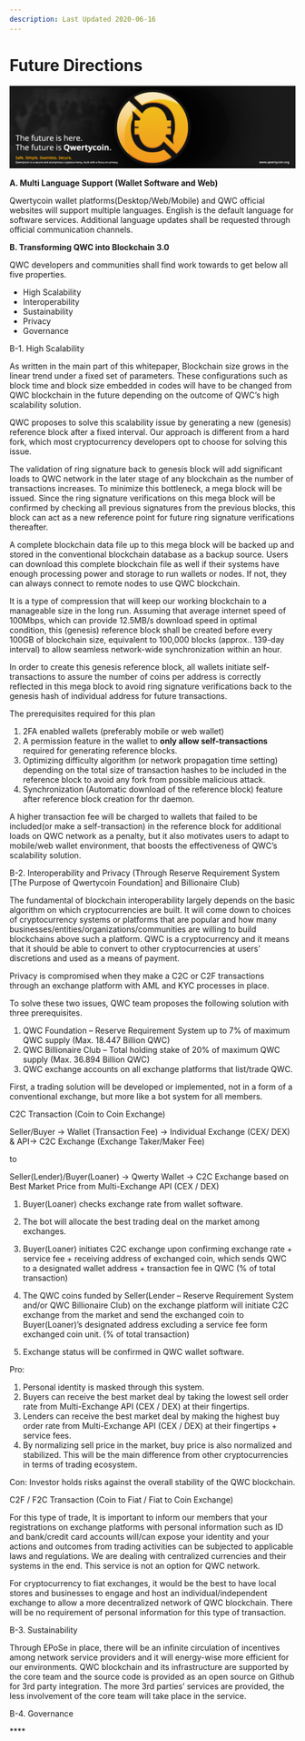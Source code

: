 ```yaml
---
description: Last Updated 2020-06-16
---
```


# Future Directions

![](.gitbook/assets/top-2.png)

**A. Multi Language Support \(Wallet Software and Web\)**

Qwertycoin wallet platforms\(Desktop/Web/Mobile\) and QWC official websites will support multiple languages. English is the default language for software services. Additional language updates shall be requested through official communication channels.

**B. Transforming QWC into Blockchain 3.0**

QWC developers and communities shall find work towards to get below all five properties.

* High Scalability
* Interoperability
* Sustainability
* Privacy
* Governance

B-1. High Scalability

As written in the main part of this whitepaper, Blockchain size grows in the linear trend under a fixed set of parameters. These configurations such as block time and block size embedded in codes will have to be changed from QWC blockchain in the future depending on the outcome of QWC’s high scalability solution.

QWC proposes to solve this scalability issue by generating a new \(genesis\) reference block after a fixed interval. Our approach is different from a hard fork, which most cryptocurrency developers opt to choose for solving this issue.

The validation of ring signature back to genesis block will add significant loads to QWC network in the later stage of any blockchain as the number of transactions increases. To minimize this bottleneck, a mega block will be issued. Since the ring signature verifications on this mega block will be confirmed by checking all previous signatures from the previous blocks, this block can act as a new reference point for future ring signature verifications thereafter.

A complete blockchain data file up to this mega block will be backed up and stored in the conventional blockchain database as a backup source. Users can download this complete blockchain file as well if their systems have enough processing power and storage to run wallets or nodes. If not, they can always connect to remote nodes to use QWC blockchain.

It is a type of compression that will keep our working blockchain to a manageable size in the long run. Assuming that average internet speed of 100Mbps, which can provide 12.5MB/s download speed in optimal condition, this \(genesis\) reference block shall be created before every 100GB of blockchain size, equivalent to 100,000 blocks \(approx.. 139-day interval\) to allow seamless network-wide synchronization within an hour.

In order to create this genesis reference block, all wallets initiate self-transactions to assure the number of coins per address is correctly reflected in this mega block to avoid ring signature verifications back to the genesis hash of individual address for future transactions.

The prerequisites required for this plan

1. 2FA enabled wallets \(preferably mobile or web wallet\)
2. A permission feature in the wallet to **only allow self-transactions** required for generating reference blocks.
3. Optimizing difficulty algorithm \(or network propagation time setting\) depending on the total size of transaction hashes to be included in the reference block to avoid any fork from possible malicious attack.
4. Synchronization \(Automatic download of the reference block\) feature after reference block creation for thr daemon.

A higher transaction fee will be charged to wallets that failed to be included\(or make a self-transaction\) in the reference block for additional loads on QWC network as a penalty, but it also motivates users to adapt to mobile/web wallet environment, that boosts the effectiveness of QWC’s scalability solution.

B-2. Interoperability and Privacy \(Through Reserve Requirement System \[The Purpose of Qwertycoin Foundation\] and Billionaire Club\)

The fundamental of blockchain interoperability largely depends on the basic algorithm on which cryptocurrencies are built. It will come down to choices of cryptocurrency systems or platforms that are popular and how many businesses/entities/organizations/communities are willing to build blockchains above such a platform. QWC is a cryptocurrency and it means that it should be able to convert to other cryptocurrencies at users’ discretions and used as a means of payment.

Privacy is compromised when they make a C2C or C2F transactions through an exchange platform with AML and KYC processes in place.

To solve these two issues, QWC team proposes the following solution with three prerequisites.

1. QWC Foundation – Reserve Requirement System up to 7% of maximum QWC supply \(Max. 18.447 Billion QWC\)
2. QWC Billionaire Club – Total holding stake of 20% of maximum QWC supply \(Max. 36.894 Billion QWC\)
3. QWC exchange accounts on all exchange platforms that list/trade QWC.

First, a trading solution will be developed or implemented, not in a form of a conventional exchange, but more like a bot system for all members.

C2C Transaction \(Coin to Coin Exchange\)

Seller/Buyer -&gt; Wallet \(Transaction Fee\) -&gt; Individual Exchange \(CEX/ DEX\) & API-&gt; C2C Exchange \(Exchange Taker/Maker Fee\)

to

Seller\(Lender\)/Buyer\(Loaner\) -&gt; Qwerty Wallet -&gt; C2C Exchange based on Best Market Price from Multi-Exchange API \(CEX / DEX\)

1. Buyer\(Loaner\) checks exchange rate from wallet software.

2. The bot will allocate the best trading deal on the market among exchanges.

3. Buyer\(Loaner\) initiates C2C exchange upon confirming exchange rate + service fee + receiving address of exchanged coin, which sends QWC to a designated wallet address + transaction fee in QWC \(% of total transaction\)

4. The QWC coins funded by Seller\(Lender – Reserve Requirement System and/or QWC Billionaire Club\) on the exchange platform will initiate C2C exchange from the market and send the exchanged coin to Buyer\(Loaner\)’s designated address excluding a service fee form exchanged coin unit. \(% of total transaction\)

5. Exchange status will be confirmed in QWC wallet software.

Pro:  
1. Personal identity is masked through this system.  
2. Buyers can receive the best market deal by taking the lowest sell order rate from Multi-Exchange API \(CEX / DEX\) at their fingertips.  
3. Lenders can receive the best market deal by making the highest buy order rate from Multi-Exchange API \(CEX / DEX\) at their fingertips + service fees.  
4. By normalizing sell price in the market, buy price is also normalized and stabilized. This will be the main difference from other cryptocurrencies in terms of trading ecosystem.

Con: Investor holds risks against the overall stability of the QWC blockchain.

C2F / F2C Transaction \(Coin to Fiat / Fiat to Coin Exchange\)

For this type of trade, It is important to inform our members that your registrations on exchange platforms with personal information such as ID and bank/credit card accounts will/can expose your identity and your actions and outcomes from trading activities can be subjected to applicable laws and regulations. We are dealing with centralized currencies and their systems in the end. This service is not an option for QWC network.

For cryptocurrency to fiat exchanges, it would be the best to have local stores and businesses to engage and host an individual/independent exchange to allow a more decentralized network of QWC blockchain. There will be no requirement of personal information for this type of transaction.

B-3. Sustainability

Through EPoSe in place, there will be an infinite circulation of incentives among network service providers and it will energy-wise more efficient for our environments. QWC blockchain and its infrastructure are supported by the core team and the source code is provided as an open source on Github for 3rd party integration. The more 3rd parties’ services are provided, the less involvement of the core team will take place in the service.

B-4. Governance



\*\*\*\*

